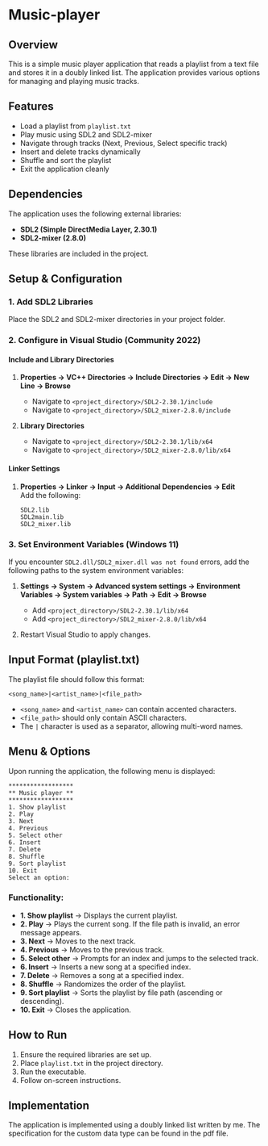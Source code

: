 # Music-player

## Overview
This is a simple music player application that reads a playlist from a text file and stores it in a doubly linked list. The application provides various options for managing and playing music tracks.

## Features
- Load a playlist from `playlist.txt`
- Play music using SDL2 and SDL2-mixer
- Navigate through tracks (Next, Previous, Select specific track)
- Insert and delete tracks dynamically
- Shuffle and sort the playlist
- Exit the application cleanly

## Dependencies
The application uses the following external libraries:
- **SDL2 (Simple DirectMedia Layer, 2.30.1)**
- **SDL2-mixer (2.8.0)**

These libraries are included in the project.

## Setup & Configuration
### 1. Add SDL2 Libraries
Place the SDL2 and SDL2-mixer directories in your project folder.

### 2. Configure in Visual Studio (Community 2022)
#### Include and Library Directories
1. **Properties -> VC++ Directories -> Include Directories -> Edit -> New Line -> Browse**  
   - Navigate to `<project_directory>/SDL2-2.30.1/include`
   - Navigate to `<project_directory>/SDL2_mixer-2.8.0/include`

2. **Library Directories**  
   - Navigate to `<project_directory>/SDL2-2.30.1/lib/x64`
   - Navigate to `<project_directory>/SDL2_mixer-2.8.0/lib/x64`

#### Linker Settings
1. **Properties -> Linker -> Input -> Additional Dependencies -> Edit**  
   Add the following:
   ```
   SDL2.lib
   SDL2main.lib
   SDL2_mixer.lib
   ```

### 3. Set Environment Variables (Windows 11)
If you encounter `SDL2.dll/SDL2_mixer.dll was not found` errors, add the following paths to the system environment variables:
1. **Settings -> System -> Advanced system settings -> Environment Variables -> System variables -> Path -> Edit -> Browse**
   - Add `<project_directory>/SDL2-2.30.1/lib/x64`
   - Add `<project_directory>/SDL2_mixer-2.8.0/lib/x64`

2. Restart Visual Studio to apply changes.

## Input Format (playlist.txt)
The playlist file should follow this format:
```
<song_name>|<artist_name>|<file_path>
```
- `<song_name>` and `<artist_name>` can contain accented characters.
- `<file_path>` should only contain ASCII characters.
- The `|` character is used as a separator, allowing multi-word names.

## Menu & Options
Upon running the application, the following menu is displayed:
```
******************
** Music player **
******************
1. Show playlist
2. Play
3. Next
4. Previous
5. Select other
6. Insert
7. Delete
8. Shuffle
9. Sort playlist
10. Exit
Select an option:
```
### Functionality:
- **1. Show playlist** → Displays the current playlist.
- **2. Play** → Plays the current song. If the file path is invalid, an error message appears.
- **3. Next** → Moves to the next track.
- **4. Previous** → Moves to the previous track.
- **5. Select other** → Prompts for an index and jumps to the selected track.
- **6. Insert** → Inserts a new song at a specified index.
- **7. Delete** → Removes a song at a specified index.
- **8. Shuffle** → Randomizes the order of the playlist.
- **9. Sort playlist** → Sorts the playlist by file path (ascending or descending).
- **10. Exit** → Closes the application.

## How to Run
1. Ensure the required libraries are set up.
2. Place `playlist.txt` in the project directory.
3. Run the executable.
4. Follow on-screen instructions.

## Implementation
The application is implemented using a doubly linked list written by me. The specification for the custom data type can be found in the pdf file.

